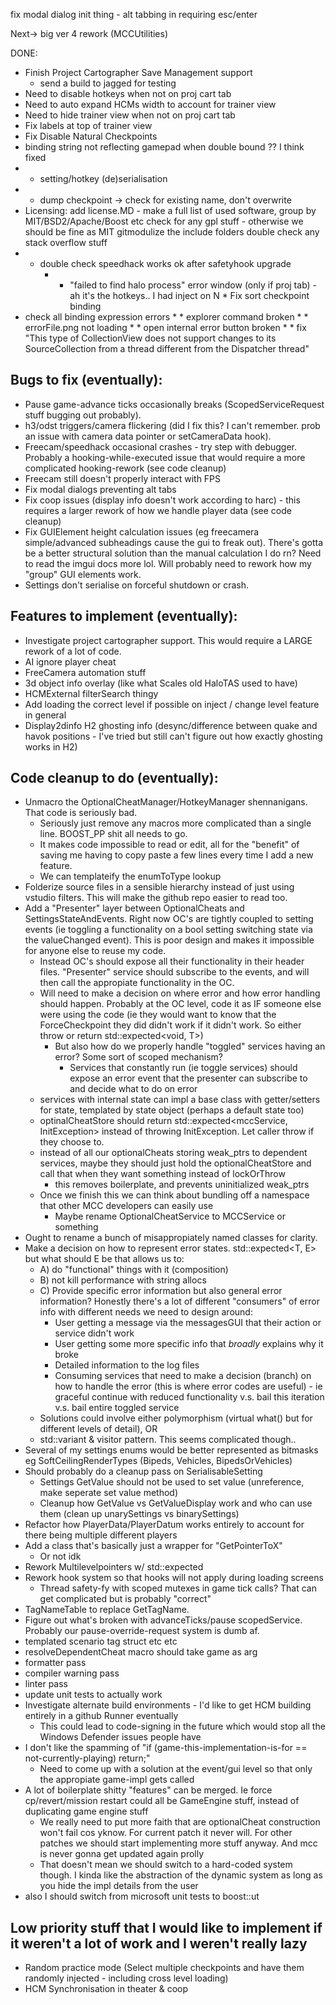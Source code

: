 fix modal dialog init thing - alt tabbing in requiring esc/enter



Next-> big ver 4 rework (MCCUtilities)




DONE:
* Finish Project Cartographer Save Management support
   * send a build to jagged for testing 
* Need to disable hotkeys when not on proj cart tab
* Need to auto expand HCMs width to account for trainer view
* Need to hide trainer view when not on proj cart tab
* Fix labels at top of trainer view
* Fix Disable Natural Checkpoints
* binding string not reflecting gamepad when double bound ?? I think fixed
*   * setting/hotkey (de)serialisation
*   * dump checkpoint -> check for existing name, don't overwrite
* Licensing: 
add license.MD - make a full list of used software, group by MIT/BSD2/Apache/Boost etc
check for any gpl stuff - otherwise we should be fine as MIT
gitmodulize the include folders
double check any stack overflow stuff
*    * double check speedhack works ok after safetyhook upgrade 
		*    * "failed to find halo process" error window (only if proj tab) - ah it's the hotkeys.. I had inject on N
		   * Fix sort checkpoint binding
   * check all binding expression errors
	*    * explorer command broken
	*    * errorFile.png not loading
	*    * open internal error button broken
	*    * fix "This type of CollectionView does not support changes to its SourceCollection from a thread different from the Dispatcher thread"

## Bugs to fix (eventually):
* Pause game-advance ticks occasionally breaks (ScopedServiceRequest stuff bugging out probably).
* h3/odst triggers/camera flickering (did I fix this? I can't remember. prob an issue with camera data pointer or setCameraData hook).
* Freecam/speedhack occasional crashes - try step with debugger. Probably a hooking-while-executed issue that would require a more complicated hooking-rework (see code cleanup)
* Freecam still doesn't properly interact with FPS 
* Fix modal dialogs preventing alt tabs
* Fix coop issues (display info doesn't work according to harc) - this requires a larger rework of how we handle player data (see code cleanup)
* Fix GUIElement height calculation issues (eg freecamera simple/advanced subheadings cause the gui to freak out). There's gotta be a better structural solution than the manual calculation I do rn? Need to read the imgui docs more lol. Will probably need to rework how my "group" GUI elements work.
* Settings don't serialise on forceful shutdown or crash.

## Features to implement (eventually):
* Investigate project cartographer support. This would require a LARGE rework of a lot of code.
* AI ignore player cheat
* FreeCamera automation stuff 
* 3d object info overlay (like what Scales old HaloTAS used to have)
* HCMExternal filterSearch thingy
* Add loading the correct level if possible on inject / change level feature in general
* Display2dinfo H2 ghosting info (desync/difference between quake and havok positions - I've tried but still can't figure out how exactly ghosting works in H2)



## Code cleanup to do (eventually):
* Unmacro the OptionalCheatManager/HotkeyManager shennanigans. That code is seriously bad. 
	* Seriously just remove any macros more complicated than a single line. BOOST_PP shit all needs to go.
	* It makes code impossible to read or edit, all for the "benefit" of saving me having to copy paste a few lines every time I add a new feature.
	* We can templateify the enumToType lookup
* Folderize source files in a sensible hierarchy instead of just using vstudio filters. This will make the github repo easier to read too. 
* Add a "Presenter" layer between OptionalCheats and SettingsStateAndEvents. Right now OC's are tightly coupled to setting events (ie toggling a functionality on a bool setting switching state via the valueChanged event). This is poor design and makes it impossible for anyone else to reuse my code.
	* Instead OC's should expose all their functionality in their header files. "Presenter" service should subscribe to the events, and will then call the appropiate functionality in the OC.
	* Will need to make a decision on where error and how error handling should happen. Probably at the OC level, code it as IF someone else were using the code (ie they would want to know that the ForceCheckpoint they did didn't work if it didn't work. So either throw or return std::expected<void, T>)
		* But also how do we properly handle "toggled" services having an error? Some sort of scoped mechanism? 
			* Services that constantly run (ie toggle services) should expose an error event that the presenter can subscribe to and decide what to do on error
	* services with internal state can impl a base class with getter/setters for state, templated by state object (perhaps a default state too)
	* optinalCheatStore should return std::expected<mccService, InitException> instead of throwing InitException. Let caller throw if they choose to. 
	* instead of all our optionalCheats storing weak_ptrs to dependent services, maybe they should just hold the optionalCheatStore and call that when they want something instead of lockOrThrow
		* this removes boilerplate, and prevents uninitialized weak_ptrs
	* Once we finish this we can think about bundling off a namespace that other MCC developers can easily use
		* Maybe rename OptionalCheatService to MCCService or something
* Ought to rename a bunch of misappropiately named classes for clarity.
* Make a decision on how to represent error states. std::expected<T, E> but what should E be that allows us to:
	* A) do "functional" things with it (composition)
	* B) not kill performance with string allocs
	* C) Provide specific error information but also general error information? Honestly there's a lot of different "consumers" of error info with different needs we need to design around:
		* User getting a message via the messagesGUI that their action or service didn't work
		* User getting some more specific info that *broadly* explains why it broke
		* Detailed information to the log files
		* Consuming services that need to make a decision (branch) on how to handle the error (this is where error codes are useful) - ie graceful continue with reduced functionality v.s. bail this iteration v.s. bail entire toggled service
	* Solutions could involve either polymorphism (virtual what() but for different levels of detail), OR
	* std::variant & visitor pattern. This seems complicated though..
* Several of my settings enums would be better represented as bitmasks eg SoftCeilingRenderTypes (Bipeds, Vehicles, BipedsOrVehicles)
* Should probably do a cleanup pass on SerialisableSetting
	* Settings GetValue should not be used to set value (unreference, make seperate set value method)
	* Cleanup how GetValue vs GetValueDisplay work and who can use them (clean up unarySettings vs binarySettings)
* Refactor how PlayerData/PlayerDatum works entirely to account for there being multiple different players
* Add a class that's basically just a wrapper for "GetPointerToX"
	* Or not idk
* Rework Multilevelpointers w/ std::expected
* Rework hook system so that hooks will not apply during loading screens
	* Thread safety-fy with scoped mutexes in game tick calls? That can get complicated but is probably "correct"
* TagNameTable to replace GetTagName.
* Figure out what's broken with advanceTicks/pause scopedService. Probably our pause-override-request system is dumb af.
* templated scenario tag struct etc etc
* resolveDependentCheat macro should take game as arg
* formatter pass
* compiler warning pass
* linter pass
* update unit tests to actually work
* Investigate alternate build environments - I'd like to get HCM building entirely in a github Runner eventually
	* This could lead to code-signing in the future which would stop all the Windows Defender issues people have
* I don't like the spamming of "if (game-this-implementation-is-for == not-currently-playing) return;"
	* Need to come up with a solution at the event/gui level so that only the appropiate game-impl gets called 
* A lot of boilerplate shitty "features" can be merged. Ie force cp/revert/mission restart could all be GameEngine stuff, instead of duplicating game engine stuff
	* We really need to put more faith that are optionalCheat construction won't fail cos yknow. For current patch it never will. For other patches we should start implementing more stuff anyway. And mcc is never gonna get updated again prolly
	* That doesn't mean we should switch to a hard-coded system though. I kinda like the abstraction of the dynamic system as long as you hide the impl details from the user
* also I should switch from microsoft unit tests to boost::ut

## Low priority stuff that I would like to implement if it weren't a lot of work and I weren't really lazy
* Random practice mode (Select multiple checkpoints and have them randomly injected - including cross level loading)
* HCM Synchronisation in theater & coop
